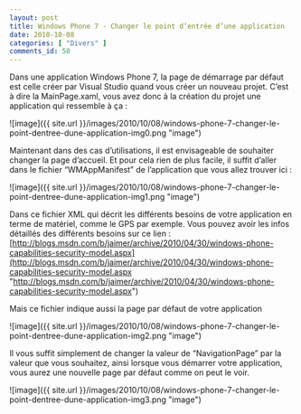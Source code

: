 ```yaml
---
layout: post
title: Windows Phone 7 - Changer le point d’entrée d’une application
date: 2010-10-08
categories: [ "Divers" ]
comments_id: 50 
---
```


Dans une application Windows Phone 7, la page de démarrage par défaut est celle créer par Visual Studio quand vous créer un nouveau projet. C’est à dire la MainPage.xaml, vous avez donc à la création du projet une application qui ressemble à ça :

![image]({{ site.url }}/images/2010/10/08/windows-phone-7-changer-le-point-dentree-dune-application-img0.png "image")

Maintenant dans des cas d’utilisations, il est envisageable de souhaiter changer la page d’accueil. Et pour cela rien de plus facile, il suffit d’aller dans le fichier “WMAppManifest” de l’application que vous allez trouver ici :

![image]({{ site.url }}/images/2010/10/08/windows-phone-7-changer-le-point-dentree-dune-application-img1.png "image")

Dans ce fichier XML qui décrit les différents besoins de votre application en terme de matériel, comme le GPS par exemple. Vous pouvez avoir les infos détaillés des différents besoins sur ce lien : [http://blogs.msdn.com/b/jaimer/archive/2010/04/30/windows-phone-capabilities-security-model.aspx](http://blogs.msdn.com/b/jaimer/archive/2010/04/30/windows-phone-capabilities-security-model.aspx "http://blogs.msdn.com/b/jaimer/archive/2010/04/30/windows-phone-capabilities-security-model.aspx")

Mais ce fichier indique aussi la page par défaut de votre application

![image]({{ site.url }}/images/2010/10/08/windows-phone-7-changer-le-point-dentree-dune-application-img2.png "image")

Il vous suffit simplement de changer la valeur de “NavigationPage” par la valeur que vous souhaitez, ainsi lorsque vous démarrer votre application, vous aurez une nouvelle page par défaut comme on peut le voir.

![image]({{ site.url }}/images/2010/10/08/windows-phone-7-changer-le-point-dentree-dune-application-img3.png "image")
